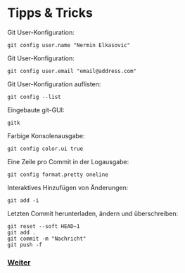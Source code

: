 # Tipps & Tricks

Git User-Konfiguration:

```
git config user.name "Nermin Elkasovic"
```

Git User-Konfiguration:

```
git config user.email "email@address.com"
```

Git User-Konfiguration auflisten:

```
git config --list
```

Eingebaute git-GUI:

```
gitk
```

Farbige Konsolenausgabe:

```
git config color.ui true
```

Eine Zeile pro Commit in der Logausgabe:

```
git config format.pretty oneline
```

Interaktives Hinzufügen von Änderungen:

```
git add -i
```

Letzten Commit herunterladen, ändern und überschreiben:

```
git reset --soft HEAD~1
git add .
git commit -m "Nachricht"
git push -f
```


### [Weiter](README.md)